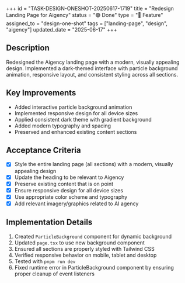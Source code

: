 +++
id = "TASK-DESIGN-ONESHOT-20250617-1719"
title = "Redesign Landing Page for Aigency"
status = "🟢 Done"
type = "🌟 Feature"
assigned_to = "design-one-shot"
tags = ["landing-page", "design", "aigency"]
updated_date = "2025-06-17"
+++

## Description
Redesigned the Aigency landing page with a modern, visually appealing design. Implemented a dark-themed interface with particle background animation, responsive layout, and consistent styling across all sections.

## Key Improvements
- Added interactive particle background animation
- Implemented responsive design for all device sizes
- Applied consistent dark theme with gradient background
- Added modern typography and spacing
- Preserved and enhanced existing content sections

## Acceptance Criteria
- [x] Style the entire landing page (all sections) with a modern, visually appealing design
- [x] Update the heading to be relevant to Aigency
- [x] Preserve existing content that is on point
- [x] Ensure responsive design for all device sizes
- [x] Use appropriate color scheme and typography
- [x] Add relevant imagery/graphics related to AI agency

## Implementation Details
1. Created `ParticleBackground` component for dynamic background
2. Updated `page.tsx` to use new background component
3. Ensured all sections are properly styled with Tailwind CSS
4. Verified responsive behavior on mobile, tablet and desktop
5. Tested with `pnpm run dev`
6. Fixed runtime error in ParticleBackground component by ensuring proper cleanup of event listeners